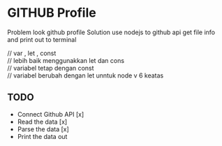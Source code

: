 # GITHUB Profile

Problem look github profile
Solution use nodejs to github api get file 
info and print out to terminal

// var , let , const  
// lebih baik menggunakkan let dan cons  
// variabel tetap dengan const  
// variabel berubah dengan let unntuk node v 6 keatas  

## TODO
- Connect Github API [x]
- Read the data [x]
- Parse the data [x]
- Print the data out
